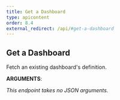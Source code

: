 ```yaml
---
title: Get a Dashboard
type: apicontent
order: 8.4
external_redirect: /api/#get-a-dashboard
---
```


## Get a Dashboard
Fetch an existing dashboard's definition.

**ARGUMENTS**:

*This endpoint takes no JSON arguments.*
